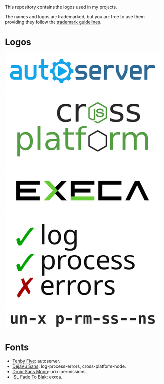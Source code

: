 This repository contains the logos used in my projects.

The names and logos are trademarked, but you are free to use them providing they
follow the [trademark guidelines](TRADEMARK_GUIDELINES.md).

# Logos

<img src="https://raw.githubusercontent.com/ehmicky/design/master/autoserver/autoserver.svg?sanitize=true" width="500"/>

<img src="https://raw.githubusercontent.com/ehmicky/design/master/cross-platform-nodejs/cross-platform-nodejs.svg?sanitize=true" width="500"/>

<img src="https://raw.githubusercontent.com/ehmicky/design/master/execa/execa.svg?sanitize=true" width="500"/>

<img src="https://raw.githubusercontent.com/ehmicky/design/master/log-process-errors/log-process-errors.svg?sanitize=true" width="500"/>

<img src="unix-permissions/unix-permissions.png" width="500"/>

# Fonts

  - [Tenby Five](http://www.paragraph.com.au/tenby.html): autoserver.
  - [DejaVu Sans](https://en.wikipedia.org/wiki/DejaVu_fonts): log-process-errors, cross-platform-node.
  - [Droid Sans Mono](https://en.wikipedia.org/wiki/Droid_fonts): unix-permissions.
  - [ISL Fade To Blak](https://www.dafont.com/isl-fade-to-blak.font): execa.

